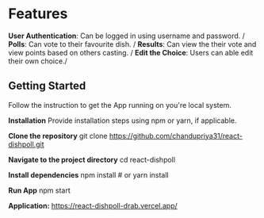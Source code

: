 # Features 
**User Authentication**: Can be logged in using username and password. /
**Polls**: Can vote to their favourite dish. /
**Results**: Can view the their vote and view points based on others casting. /
**Edit the Choice**: Users can able edit their own choice./
## Getting Started
Follow the instruction to get the App running on you're local system.

**Installation**
Provide installation steps using npm or yarn, if applicable.

**Clone the repository**
git clone https://github.com/chandupriya31/react-dishpoll.git

**Navigate to the project directory**
cd react-dishpoll

**Install dependencies**
npm install   # or yarn install

**Run App**
npm start

**Application:** 
https://react-dishpoll-drab.vercel.app/
